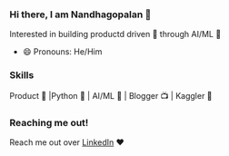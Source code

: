 ### Hi there, I am Nandhagopalan 👋

Interested in building productd driven 🚀 through AI/ML 🤖

- 😄 Pronouns: He/Him

### Skills
Product 🚀 |Python 🐍 | AI/ML 🤖 | Blogger 📺 | Kaggler 🕺


### Reaching me out!
Reach me out over [LinkedIn](https://www.linkedin.com/in/nandhu15/) ❤️

